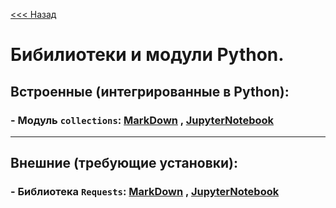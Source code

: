 [<<< Назад](https://github.com/s-alex-developer/My_Studies/blob/main/study_materials/Python/Python_study_materials.md)
# Бибилиотеки и модули Python.

## Встроенные (интегрированные в Python):
### - Модуль `collections`: [MarkDown](/study_materials/Python/Moduls_and_libraries/) , [JupyterNotebook](/study_materials/Python/Moduls_and_libraries/)
***
## Внешние (требующие установки):
### - Библиотека `Requests`: [MarkDown](/study_materials/Python/Moduls_and_libraries/Requests.md) , [JupyterNotebook](/study_materials/Python/Moduls_and_libraries/Requests.ipynb)

